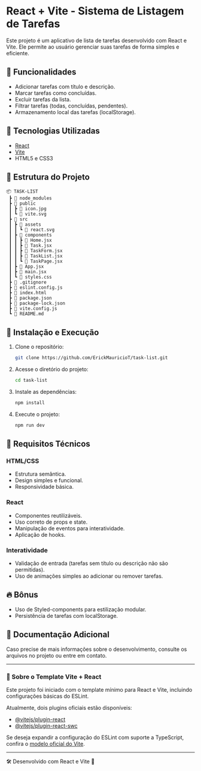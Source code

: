 # React + Vite - Sistema de Listagem de Tarefas

Este projeto é um aplicativo de lista de tarefas desenvolvido com React e Vite. Ele permite ao usuário gerenciar suas tarefas de forma simples e eficiente.

## 📌 Funcionalidades

- Adicionar tarefas com título e descrição.
- Marcar tarefas como concluídas.
- Excluir tarefas da lista.
- Filtrar tarefas (todas, concluídas, pendentes).
- Armazenamento local das tarefas (localStorage).

## 🚀 Tecnologias Utilizadas

- [React](https://reactjs.org/)
- [Vite](https://vitejs.dev/)
- HTML5 e CSS3

## 📂 Estrutura do Projeto

```
📦 TASK-LIST
 ┣ 📂 node_modules
 ┣ 📂 public
 ┃ ┣ 📜 icon.jpg
 ┃ ┗ 📜 vite.svg
 ┣ 📂 src
 ┃ ┣ 📂 assets
 ┃ ┃ ┗ 📜 react.svg
 ┃ ┣ 📂 components
 ┃ ┃ ┣ 📜 Home.jsx
 ┃ ┃ ┣ 📜 Task.jsx
 ┃ ┃ ┣ 📜 TaskForm.jsx
 ┃ ┃ ┣ 📜 TaskList.jsx
 ┃ ┃ ┗ 📜 TaskPage.jsx
 ┃ ┣ 📜 App.jsx
 ┃ ┣ 📜 main.jsx
 ┃ ┗ 📜 styles.css
 ┣ 📜 .gitignore
 ┣ 📜 eslint.config.js
 ┣ 📜 index.html
 ┣ 📜 package.json
 ┣ 📜 package-lock.json
 ┣ 📜 vite.config.js
 ┗ 📜 README.md
```

## 🔧 Instalação e Execução

1. Clone o repositório:
   ```sh
   git clone https://github.com/ErickMauricioT/task-list.git
   ```
2. Acesse o diretório do projeto:
   ```sh
   cd task-list
   ```
3. Instale as dependências:
   ```sh
   npm install
   ```
4. Execute o projeto:
   ```sh
   npm run dev
   ```

## 🎨 Requisitos Técnicos

### HTML/CSS
- Estrutura semântica.
- Design simples e funcional.
- Responsividade básica.

### React
- Componentes reutilizáveis.
- Uso correto de props e state.
- Manipulação de eventos para interatividade.
- Aplicação de hooks.

### Interatividade
- Validação de entrada (tarefas sem título ou descrição não são permitidas).
- Uso de animações simples ao adicionar ou remover tarefas.

## 🔥 Bônus
- Uso de Styled-components para estilização modular.
- Persistência de tarefas com localStorage.

## 📄 Documentação Adicional

Caso precise de mais informações sobre o desenvolvimento, consulte os arquivos no projeto ou entre em contato.

---

### 📌 Sobre o Template Vite + React
Este projeto foi iniciado com o template mínimo para React e Vite, incluindo configurações básicas do ESLint.

Atualmente, dois plugins oficiais estão disponíveis:
- [@vitejs/plugin-react](https://github.com/vitejs/vite-plugin-react/blob/main/packages/plugin-react/README.md)
- [@vitejs/plugin-react-swc](https://github.com/vitejs/vite-plugin-react/blob/main/packages/plugin-react-swc/README.md)

Se deseja expandir a configuração do ESLint com suporte a TypeScript, confira o [modelo oficial do Vite](https://github.com/vitejs/vite/tree/main/packages/create-vite/template-react-ts).

---

🛠 Desenvolvido com React e Vite 🚀

